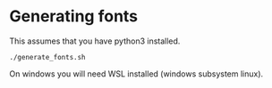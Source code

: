 # Generating fonts

This assumes that you have python3 installed.

```
./generate_fonts.sh
```

On windows you will need WSL installed (windows subsystem linux).